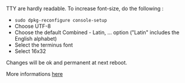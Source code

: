 TTY are hardly readable. To increase font-size, do the following :

 - ``sudo dpkg-reconfigure console-setup``
 - Choose UTF-8
 - Choose the default Combined - Latin, ... option ("Latin" includes the English alphabet)
 - Select the terminus font
 - Select 16x32
 
Changes will be ok and permanent at next reboot.

More informations [here](http://askubuntu.com/questions/173220/how-do-i-change-the-font-or-the-font-size-in-the-tty-console)
